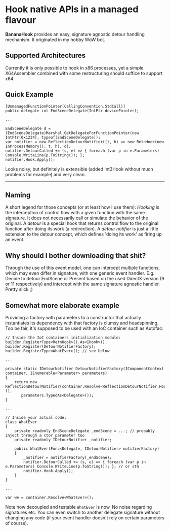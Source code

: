 # Hook native APIs in a managed flavour #

**BananaHook** provides an easy, signature agnostic detour handling mechanism. It originated in my hobby WoW bot.

## Supported Architectures ##

Currently it is only possible to hook in x86 processes, yet a simple X64Assembler combined with some restructuring should suffice to support x64. 

## Quick Example ##

```
[UnmanagedFunctionPointer(CallingConvention.StdCall)]
public delegate int EndSceneDelegate(IntPtr devicePointer);

...

EndSceneDelegate d = (EndSceneDelegate)Marshal.GetDelegateForFunctionPointer(new IntPtr(0x1234), typeof(EndSceneDelegate));
var notifier = new ReflectionDetourNotifier((t, h) => new RetnHook(new InProcessMemory(), t, h), d);
notifier.DetourCalled += (s, e) => { foreach (var p in e.Parameters) Console.WriteLine(p.ToString()); };
notifier.Hook.Apply();
```

Looks noisy, but definitely is extensible (added Int3Hook without much problems for example) and very clean.

----------

## Naming ##
A short legend for those concepts (or at least how I use them):
*Hooking* is the interception of control flow with a given function with the same signature. It does not necessarily call or simulate the behavior of the original.
A *detour* is a special hook that returns control flow to the original function after doing its work (a redirection).
A *detour notifier* is just a little extension to the detour concept, which defines 'doing its work' as firing up an event. 

## Why should I bother downloading that shit? ##

Through the use of this event model, one can intercept multiple functions, which may even differ in signature, with one generic event handler.
E.g.: Decide to detour EndScene or Present based on the used DirectX version (9 or 11 respectively) and intercept with the same signature agnostic handler. Pretty slick ;)

## Somewhat more elaborate example
Providing a factory with parameters to a constructor that actually instantiates its dependency with that factory is clumsy and headspinning.
Too be fair, it's supposed to be used with an IoC container such as Autofac:
```
// Inside the IoC containers initialization module:
builder.RegisterType<RetnHook>().As<IHook>();
builder.Register(DetourNotifierFactory);
builder.RegisterType<WhatEver>(); // see below

...

private static IDetourNotifier DetourNotifierFactory(IComponentContext container, IEnumerable<Parameter> parameters)
{
    return new ReflectionDetourNotifier(container.Resolve<ReflectionDetourNotifier.HookFactory>(),
       parameters.TypedAs<Delegate>());
}

...

// Inside your actual code:
class WhatEver
{
    private readonly EndSceneDelegate _endScene = ...; // probably inject through a ctor parameter too
    private readonly IDetourNotifier _notifier;

    public WhatEver(Func<Delegate, IDetourNotifier> notifierFactory)
    {
        _notifier = notifierFactory(_endScene);
        notifier.DetourCalled += (s, e) => { foreach (var p in e.Parameters) Console.WriteLine(p.ToString()); }; // or sth
        notifier.Hook.Apply();
    }
}

...

var we = container.Resolve<WhatEver>(); 
```
Note how decoupled and testable `WhatEver` is now. No noise regarding signatures etc. 
You can even switch to another delegate signature without changing any code (if your event handler doesn't rely on certain parameters of course).
